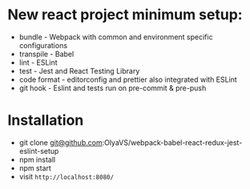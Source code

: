 # New react project minimum setup:
* bundle - Webpack with common and environment specific configurations
* transpile - Babel
* lint - ESLint
* test - Jest and React Testing Library
* code format - editorconfig and prettier also integrated with ESLint
* git hook - Eslint and tests run on pre-commit & pre-push




# Installation
* git clone git@github.com:OlyaVS/webpack-babel-react-redux-jest-eslint-setup
* npm install
* npm start
* visit `http://localhost:8080/`
